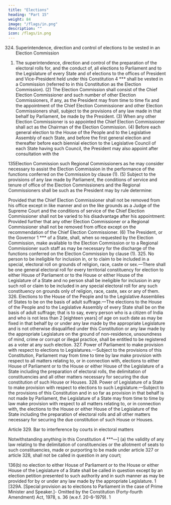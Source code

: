 ```yaml
---
title: "Elections"
heading: "Part 15"
weight: 84
image: "/flags/in.png"
description: ""
icon: /flags/in.png
---
```


<!-- PART XV ELECTIONS -->

324. Superintendence, direction and control of elections to be vested in an Election Commission

1) The superintendence, direction and control of the preparation of the electoral rolls for, and the conduct of, all elections to Parliament and to the Legislature of every State and of elections to the offices of President and Vice-President held under this Constitution 4 *** shall be vested in a Commission (referred to in this Constitution as the Election Commission).
(2) The Election Commission shall consist of the Chief Election Commissioner and such number of other
Election Commissioners, if any, as the President may from time to time fix and the appointment of the Chief
Election Commissioner and other Election Commissioners shall, subject to the provisions of any law made in
that behalf by Parliament, be made by the President.
(3) When any other Election Commissioner is so appointed the Chief Election Commissioner shall act
as the Chairman of the Election Commission.
(4) Before each general election to the House of the People and to the Legislative Assembly of each
State, and before the first general election and thereafter before each biennial election to the Legislative
Council of each State having such Council, the President may also appoint after consultation with the
<!-- 1. Sub-clause (h) and (i) re-lettered as (i) and (j) by the Constitution (Seventy-fifth Amendment) Act, 1993, s.2 (w.e.f. 15-5-1994).
2. Subs. by ibid., for “(g)”.
3. Subs. by ibid., for “(h)”.
4. The words “including the appointment of election tribunals for the decision of doubts and disputes arising out of or in connection
with elections to parliament and to the Legislatures of States” omitted by the Constitution (Nineteenth Amendment) Act, 1966,
s. 2 (w.e.f. 11-12-1966). -->

135Election Commission such Regional Commissioners as he may consider necessary to assist the Election
Commission in the performance of the functions conferred on the Commission by clause (1).
(5) Subject to the provisions of any law made by Parliament, the conditions of service and tenure of office
of the Election Commissioners and the Regional Commissioners shall be such as the President may by rule
determine:

Provided that the Chief Election Commissioner shall not be removed from his office except in like
manner and on the like grounds as a Judge of the Supreme Court and the conditions of service of the Chief
Election Commissioner shall not be varied to his disadvantage after his appointment:
Provided further that any other Election Commissioner or a Regional Commissioner shall not be
removed from office except on the recommendation of the Chief Election Commissioner.
(6) The President, or the Governor 1 *** of a State, shall, when so requested by the Election
Commission, make available to the Election Commission or to a Regional Commissioner such staff as may
be necessary for the discharge of the functions conferred on the Election Commission by clause (1).
325. No person to be ineligible for inclusion in, or to claim to be included in a special, electoral
roll on grounds of religion, race, caste or sex.—There shall be one general electoral roll for every
territorial constituency for election to either House of Parliament or to the House or either House of the
Legislature of a State and no person shall be ineligible for inclusion in any such roll or claim to be included
in any special electoral roll for any such constituency on grounds only of religion, race, caste, sex or any of
them.
326. Elections to the House of the People and to the Legislative Assemblies of States to be on the
basis of adult suffrage.—The elections to the House of the People and to the Legislative Assembly of
every State shall be on the basis of adult suffrage; that is to say, every person who is a citizen of India and
who is not less than 2 [eighteen years] of age on such date as may be fixed in that behalf by or under any
law made by the appropriate Legislature and is not otherwise disqualified under this Constitution or any
law made by the appropriate Legislature on the ground of non-residence, unsoundness of mind, crime or
corrupt or illegal practice, shall be entitled to be registered as a voter at any such election.
327. Power of Parliament to make provision with respect to elections to Legislatures.—Subject to
the provisions of this Constitution, Parliament may from time to time by law make provision with respect
to all matters relating to, or in connection with, elections to either House of Parliament or to the House or
either House of the Legislature of a State including the preparation of electoral rolls, the delimitation of
constituencies and all other matters necessary for securing the due constitution of such House or Houses.
328. Power of Legislature of a State to make provision with respect to elections to such
Legislature.—Subject to the provisions of this Constitution and in so far as provision in that behalf is not
made by Parliament, the Legislature of a State may from time to time by law make provision with respect
to all matters relating to, or in connection with, the elections to the House or either House of the Legislature
of the State including the preparation of electoral rolls and all other matters necessary for securing the due
constitution of such House or Houses.

Article 329. Bar to interference by courts in electoral matters

Notwithstanding anything in this Constitution 4 ***—]
(a) the validity of any law relating to the delimitation of constituencies or the allotment of seats to
such constituencies, made or purporting to be made under article 327 or article 328, shall not be called
in question in any court;
<!-- 1. The words “or Rajpramukh” omitted by the Constitution (Seventh Amendment) Act, 1956, s. 29 and Sch. (w.e.f. 1-11-1956).
2. Subs. by the Constitution (Sixty-first Amendment) Act, 1988, s. 2, for “twenty-one years” (w.e.f. 28-3-1989).
3. Subs, by the Constitution (Thirty-ninth Amendment) Act, 1975, s. 3, for certain words (w.e.f. 10-8-1975).
4 .The words, figures and letters “but subject to the provisions of article 329A” omitted by the Constitution (Forty-fourth
Amendment) Act, 1978, s. 35 (w.e.f. 20-6-1979). -->

136(b) no election to either House of Parliament or to the House or either House of the Legislature of
a State shall be called in question except by an election petition presented to such authority and in such
manner as may be provided for by or under any law made by the appropriate Legislature.
1
[329A. [Special provision as to elections to Parliament in the case of Prime Minister and Speaker.]-
Omitted by the Constitution (Forty-fourth Amendment) Act, 1978, s. 36 (w.e.f. 20-6-1979).
1

